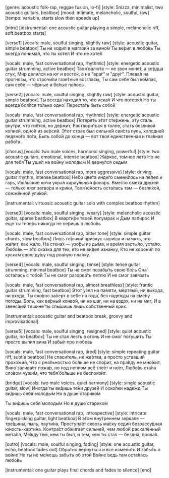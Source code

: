 [genre: acoustic folk-rap, reggae fusion, lo-fi]
[style: 5nizza, minimalist, two acoustic guitars, beatbox]
[mood: intimate, melancholic, soulful, raw]
[tempo: variable, starts slow then speeds up]

[intro]
[instrumental: one acoustic guitar playing a simple, melancholic riff, soft beatbox starts]

[verse1]
[vocals: male, soulful singing, slightly raw] [style: acoustic guitar, simple beatbox]
Ты не ходи́л в магази́н за вино́м
Ты ве́рил в любо́вь
Ты всегда́ понима́л, что ты хоте́л
И что не хоте́л

[vocals: male, fast conversational rap, rhythmic] [style: energetic acoustic guitar strumming, active beatbox]
Твоя́ валю́та — не звон моне́т, а се́рдца стук,
Мир дели́лся на юг и восто́к, а не "вра́г" и "дру́г".
Плева́л на прогно́зы, что строчи́ли газе́тные во́згласы,
Ты сам себе́ был ко́мпас, сам себе́ — чёрные и бе́лые по́лосы.

[verse2]
[vocals: male, soulful singing, slightly raw] [style: acoustic guitar, simple beatbox]
Ты всегда́ находи́л то, что иска́л
И что потеря́л
Но ты всегда́ боя́лся то́лько одно́:
Переста́ть быть собо́й

[vocals: male, fast conversational rap, rhythmic] [style: energetic acoustic guitar strumming, active beatbox]
Потеря́ть э́тот сте́ржень, э́ту сталь внутри́, что гнётся, но де́ржит,
Раствори́ться в толпе́, стать безли́кой ко́пией, одно́й из ве́рсий.
Э́тот страх был сильне́й сви́ста пуль, холодне́й ледяно́го по́та,
Быть собо́й до конца́ — вот твоя́ еди́нственная и гла́вная рабо́та.

[chorus]
[vocals: two male voices, harmonic singing, powerful] [style: two acoustic guitars, emotional, intense beatbox]
Жа́ркое, то́мное ле́то
Но не для тебя́
Ты уше́л на войну́ молоды́м
И верну́лся седы́м

[vocals: male, fast conversational rap, more aggressive] [style: driving guitar rhythm, intense beatbox]
Не́бо цве́та инди́го смени́лось на пе́пел и гарь,
Ию́льские но́чи укра́л карау́льный фона́рь.
Вме́сто сме́ха друзе́й — то́лько лязг затво́ра и кри́ки,
Твоя́ ю́ность оста́лась там — безли́кой, сожжённой ули́кой.

[instrumental: virtuosic acoustic guitar solo with complex beatbox rhythm]

[verse3]
[vocals: male, soulful singing, weary] [style: melancholic acoustic guitar, sparse beatbox]
В кварти́ре твое́й полумра́к и
Дым папиро́с
И еще́ ты тепе́рь никогда́
не ве́ришь в любо́вь

[vocals: male, fast conversational rap, bitter tone] [style: simple guitar chords, slow beatbox]
Лишь го́рький при́вкус гаши́ша и па́мять, что жа́лит, как жа́ло,
На стена́х — узо́ры из ды́ма, и вре́мя засты́ло, уста́ло.
Любо́вь — э́то ска́зка для тех, кто не ви́дел изна́нку,
Кто не хорони́л по куска́м свою́ ду́шу под рва́ную пла́нку.

[verse4]
[vocals: male, soulful singing, tense] [style: tense guitar strumming, minimal beatbox]
Ты не смог позабы́ть свою́ бо́ль
Она́ оста́лась с тобо́й
Ты не смог разорва́ть петлю́
И не смог завяза́ть

[vocals: male, fast conversational rap, almost breathless] [style: frantic guitar strumming, fast beatbox]
Э́тот у́зел на па́мяти, мёртвый, ни вы́хода, ни вхо́да,
Ты сло́вно за́перт в себе́ на года́, без наде́жды на сме́ну пого́ды.
Боль, как ве́рный конво́й, ни на шаг, ни на вздох, ни на миг,
И в звеня́щей тишине́ ты слы́шишь лишь со́бственный крик.

[instrumental: acoustic guitar and beatbox break, groovy and improvisational]

[verse5]
[vocals: male, soulful singing, resigned] [style: quiet acoustic guitar, no beatbox]
Ты не стал лезть в ого́нь
И не смог потуши́ть
Ты про́сто вы́пил вина́
И забы́л про любо́вь

[vocals: male, fast conversational rap, tired] [style: simple repeating guitar riff, subtle beatbox]
Не спаси́тель, не же́ртва, а про́сто уста́вший прохо́жий,
Что с реа́льностью бо́льше не спо́рит, на пра́вду не мно́жит.
Вино́ залива́ет пожа́р, но под пе́плом всё тле́ет и но́ет,
Любо́вь ста́ла сло́вом чужи́м, что тебя́ бо́льше не беспоко́ит.

[bridge]
[vocals: two male voices, quiet harmony] [style: single acoustic guitar, slow]
Иногда́ ты ви́дишь те́ни друзе́й
И оско́лки наде́жд
Ты ви́дишь себя́ молоды́м
Но в душе́ старико́м

Ты ви́дишь себя́ молоды́м
Но в душе́ старико́м

[vocals: male, fast conversational rap, introspective] [style: intricate fingerpicking guitar, light beatbox]
В э́том вну́треннем зе́ркале — тре́щины, пыль, паути́на,
Проступа́ет сквозь ма́ску седи́н безрассу́дная ю́ность-карти́на.
Контра́ст обжига́ет сильне́й, чем любо́й раскалённый мета́лл,
Ме́жду тем, кем ты был, и тем, кем ты стал — бе́здна, прова́л.

[outro]
[vocals: male, soulful singing, fading] [style: one acoustic guitar, echo, beatbox fades out]
Обра́тно верну́ться и все измени́ть
И забы́ть о войне́
Но ты не мо́жешь забы́ть об э́той Войне́
ведь там оста́лась любо́вь

[instrumental: one guitar plays final chords and fades to silence]
[end]
